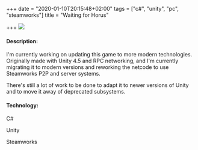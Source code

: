 +++
date = "2020-01-10T20:15:48+02:00"
tags = ["c#", "unity", "pc", "steamworks"]
title = "Waiting for Horus"

+++
![](/uploads/2020/02/20/wfh.png)

#### Description:

I'm currently working on updating this game to more modern technologies. Originally made with Unity 4.5 and RPC networking, and I'm currently migrating it to modern versions and reworking the netcode to use Steamworks P2P and server systems.

There's still a lot of work to be done to adapt it to newer versions of Unity and to move it away of deprecated subsystems.

#### Technology:

C#

Unity

Steamworks